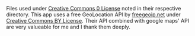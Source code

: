 Files used under [Creative Commons 0 License](http://creativecommons.org/publicdomain/zero/1.0/deed.en) noted in their respective directory.
This app uses a free GeoLocation API by [freegeoip.net](http://freegeoip.net/) under [Creative Commons BY License](http://creativecommons.org/licenses/by/3.0/).
Their API combined with google maps' API are very valueable for me and I thank them deeply.